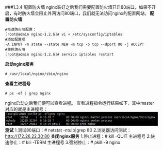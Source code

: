 ###1.3.4 配置防火墙
nginx装好之后我们需要配置防火墙开启80端口，如果不开启，有时防火墙会阻止外网访问80端口，我们就无法访问nginx的配置网站。
**配置防火墙**
```
#修改防火墙配置：  
[root@admin nginx-1.2.6]# vi + /etc/sysconfig/iptables 
#添加配置项  
-A INPUT -m state --state NEW -m tcp -p tcp --dport 80 -j ACCEPT 
#重启防火墙  
[root@admin nginx-1.2.6]# service iptables restart 
```
**启动nginx服务**
```
# /usr/local/nginx/sbin/nginx
```
**查看主进程号**
```
# ps -ef | grep nginx
```
nginx启动之后我们便可以查看进程。
查看进程指令运行结果如下，其中master对应的就是主进程号：
![](/assets/QQ图片20180119165956.png)
**测试**
1.测试80端口：# netstat -ntulp|grep 80
2.浏览器访问测试：http://172.26.22.30:80
**关闭nginx服务**
1.停止进程：# kill -QUIT 主进程号
2.快速停止：# kill -TERM 主进程号
3.强制停止：# pkill -9 nginx